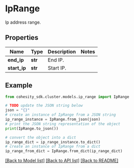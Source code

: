# IpRange

Ip address range.

## Properties

Name | Type | Description | Notes
------------ | ------------- | ------------- | -------------
**end_ip** | **str** | End IP. | 
**start_ip** | **str** | Start IP. | 

## Example

```python
from cohesity_sdk.cluster.models.ip_range import IpRange

# TODO update the JSON string below
json = "{}"
# create an instance of IpRange from a JSON string
ip_range_instance = IpRange.from_json(json)
# print the JSON string representation of the object
print(IpRange.to_json())

# convert the object into a dict
ip_range_dict = ip_range_instance.to_dict()
# create an instance of IpRange from a dict
ip_range_from_dict = IpRange.from_dict(ip_range_dict)
```
[[Back to Model list]](../README.md#documentation-for-models) [[Back to API list]](../README.md#documentation-for-api-endpoints) [[Back to README]](../README.md)


